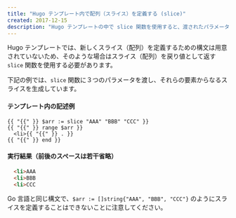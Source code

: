 ```yaml
---
title: "Hugo テンプレート内で配列（スライス）を定義する (slice)"
created: 2017-12-15
description: "Hugo テンプレートの中で slice 関数を使用すると、渡されたパラメータ群から新しいスライス（配列）を作成することができます。"
---
```


Hugo テンプレートでは、新しくスライス（配列）を定義するための構文は用意されていないため、そのような場合はスライス（配列）を戻り値として返す `slice` 関数を使用する必要があります。

下記の例では、`slice` 関数に３つのパラメータを渡し、それらの要素からなるスライスを生成しています。

#### テンプレート内の記述例

~~~
{{ "{{" }} $arr := slice "AAA" "BBB" "CCC" }}
{{ "{{" }} range $arr }}
  <li>{{ "{{" }} . }}
{{ "{{" }} end }}
~~~

#### 実行結果（前後のスペースは若干省略）

~~~ html
  <li>AAA
  <li>BBB
  <li>CCC
~~~


<div class="note">
Go 言語と同じ構文で、<code>$arr := []string{"AAA", "BBB", "CCC"}</code> のようにスライスを定義することはできないことに注意してください。
</div>

